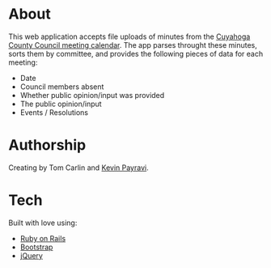 About
=================================
This web application accepts file uploads of minutes from the [Cuyahoga County Council meeting calendar](http://council.cuyahogacounty.us/en-US/events-calendar.aspx). The app parses throught these minutes, sorts them by committee, and provides the following pieces of data for each meeting:
* Date
* Council members absent
* Whether public opinion/input was provided
* The public opinion/input
* Events / Resolutions

Authorship
=================================
Creating by Tom Carlin and [Kevin Payravi](www.kevinpayravi.com).

Tech
=================================
Built with love using:
* [Ruby on Rails](http://rubyonrails.org/)
* [Bootstrap](http://getbootstrap.com/)
* [jQuery](https://jquery.com/)

